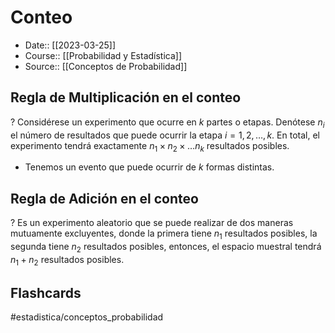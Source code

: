 # Conteo

- Date:: [[2023-03-25]]
- Course:: [[Probabilidad y Estadística]]
- Source:: [[Conceptos de Probabilidad]]


## Regla de Multiplicación en el conteo
?
Considérese un experimento que ocurre en $k$ partes o etapas. Denótese $n_i$ el número de resultados que puede ocurrir la etapa $i=1,2,\dots,k$. En total, el experimento tendrá exactamente $n_1\times n_2 \times \dots n_k$ resultados posibles.
- Tenemos un evento que puede ocurrir de $k$ formas distintas. 

## Regla de Adición en el conteo
?
Es un experimento aleatorio que se puede realizar de dos maneras mutuamente excluyentes, donde la primera tiene $n_1$ resultados posibles, la segunda tiene $n_2$ resultados posibles, entonces, el espacio muestral tendrá $n_1+n_2$ resultados posibles.


## Flashcards
#estadistica/conceptos_probabilidad 


